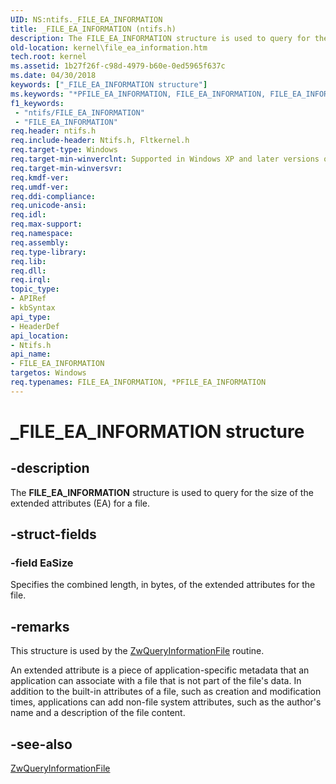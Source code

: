 ```yaml
---
UID: NS:ntifs._FILE_EA_INFORMATION
title: _FILE_EA_INFORMATION (ntifs.h)
description: The FILE_EA_INFORMATION structure is used to query for the size of the extended attributes (EA) for a file.
old-location: kernel\file_ea_information.htm
tech.root: kernel
ms.assetid: 1b27f26f-c98d-4979-b60e-0ed5965f637c
ms.date: 04/30/2018
keywords: ["_FILE_EA_INFORMATION structure"]
ms.keywords: "*PFILE_EA_INFORMATION, FILE_EA_INFORMATION, FILE_EA_INFORMATION structure [Kernel-Mode Driver Architecture], PFILE_EA_INFORMATION, PFILE_EA_INFORMATION structure pointer [Kernel-Mode Driver Architecture], _FILE_EA_INFORMATION, kernel.file_ea_information, kstruct_b_f78f051a-aa8f-4611-a699-1f706ac74f1f.xml, ntifs/FILE_EA_INFORMATION, ntifs/PFILE_EA_INFORMATION"
f1_keywords:
 - "ntifs/FILE_EA_INFORMATION"
 - "FILE_EA_INFORMATION"
req.header: ntifs.h
req.include-header: Ntifs.h, Fltkernel.h
req.target-type: Windows
req.target-min-winverclnt: Supported in Windows XP and later versions of Windows.
req.target-min-winversvr: 
req.kmdf-ver: 
req.umdf-ver: 
req.ddi-compliance: 
req.unicode-ansi: 
req.idl: 
req.max-support: 
req.namespace: 
req.assembly: 
req.type-library: 
req.lib: 
req.dll: 
req.irql: 
topic_type:
- APIRef
- kbSyntax
api_type:
- HeaderDef
api_location:
- Ntifs.h
api_name:
- FILE_EA_INFORMATION
targetos: Windows
req.typenames: FILE_EA_INFORMATION, *PFILE_EA_INFORMATION
---
```


# _FILE_EA_INFORMATION structure


## -description


The <b>FILE_EA_INFORMATION</b> structure is used to query for the size of the extended attributes (EA) for a file.


## -struct-fields




### -field EaSize

Specifies the combined length, in bytes, of the extended attributes for the file.


## -remarks



This structure is used by the <a href="https://docs.microsoft.com/windows-hardware/drivers/ddi/ntifs/nf-ntifs-ntqueryinformationfile">ZwQueryInformationFile</a> routine.

An extended attribute is a piece of application-specific metadata that an application can associate with a file that is not part of the file's data. In addition to the built-in attributes of a file, such as creation and modification times, applications can add non-file system attributes, such as the author's name and a description of the file content.




## -see-also




<a href="https://docs.microsoft.com/windows-hardware/drivers/ddi/ntifs/nf-ntifs-ntqueryinformationfile">ZwQueryInformationFile</a>
 

 

